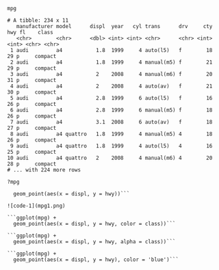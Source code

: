 ```mpg```

```
# A tibble: 234 x 11
   manufacturer model      displ  year   cyl trans      drv     cty   hwy fl    class  
   <chr>        <chr>      <dbl> <int> <int> <chr>      <chr> <int> <int> <chr> <chr>  
 1 audi         a4           1.8  1999     4 auto(l5)   f        18    29 p     compact
 2 audi         a4           1.8  1999     4 manual(m5) f        21    29 p     compact
 3 audi         a4           2    2008     4 manual(m6) f        20    31 p     compact
 4 audi         a4           2    2008     4 auto(av)   f        21    30 p     compact
 5 audi         a4           2.8  1999     6 auto(l5)   f        16    26 p     compact
 6 audi         a4           2.8  1999     6 manual(m5) f        18    26 p     compact
 7 audi         a4           3.1  2008     6 auto(av)   f        18    27 p     compact
 8 audi         a4 quattro   1.8  1999     4 manual(m5) 4        18    26 p     compact
 9 audi         a4 quattro   1.8  1999     4 auto(l5)   4        16    25 p     compact
10 audi         a4 quattro   2    2008     4 manual(m6) 4        20    28 p     compact
# ... with 224 more rows
```

```?mpg```

```ggplot(mpg) +                         
  geom_point(aes(x = displ, y = hwy))```
  
![code-1](mpg1.png)

```ggplot(mpg) + 
  geom_point(aes(x = displ, y = hwy, color = class))```

```ggplot(mpg) + 
  geom_point(aes(x = displ, y = hwy, alpha = class))```

```ggplot(mpg) + 
  geom_point(aes(x = displ, y = hwy), color = 'blue')```
